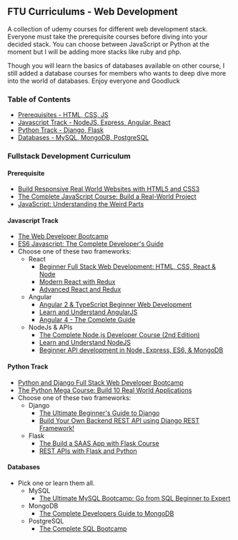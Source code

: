## FTU Curriculums - Web Development
A collection of udemy courses for different web development stack. Everyone must take the prerequisite courses before diving into your decided stack. You can choose between JavaScript or Python at the moment but I will be adding more stacks like ruby and php. 

Though you will learn the basics of databases available on other course, I still added a database courses for members who wants to deep dive more into the world of databases. Enjoy everyone and Goodluck

### Table of Contents
* [Prerequisites - HTML, CSS, JS](https://github.com/FTUAcademy/Curriculum#prerequisite-courses-html-css-js)
* [Javascript Track - NodeJS, Express, Angular, React](https://github.com/FTUAcademy/Curriculum#javascript-track)
* [Python Track - Django, Flask](https://github.com/FTUAcademy/Curriculum#python-track)
* [Databases - MySQL, MongoDB, PostgreSQL](https://github.com/FTUAcademy/Curriculum#databases)

### Fullstack Development Curriculum

#### Prerequisite
* [Build Responsive Real World Websites with HTML5 and CSS3](https://www.udemy.com/design-and-develop-a-killer-website-with-html5-and-css3/)
* [The Complete JavaScript Course: Build a Real-World Project](https://www.udemy.com/the-complete-javascript-course/)
* [JavaScript: Understanding the Weird Parts](https://www.udemy.com/understand-javascript/)
	
#### Javascript Track
* [The Web Developer Bootcamp](https://www.udemy.com/the-web-developer-bootcamp/)
* [ES6 Javascript: The Complete Developer's Guide](https://www.udemy.com/javascript-es6-tutorial/)
* Choose one of these two frameworks:
	* React
		* [Beginner Full Stack Web Development: HTML, CSS, React & Node](https://www.udemy.com/ultimate-web/)
		* [Modern React with Redux](https://www.udemy.com/react-redux/)
		* [Advanced React and Redux](https://www.udemy.com/react-redux-tutorial/)
	* Angular
		* [Angular 2 & TypeScript Beginner Web Development](https://www.udemy.com/angular2/)
		* [Learn and Understand AngularJS](https://www.udemy.com/learn-angularjs/)
		* [Angular 4 - The Complete Guide](https://www.udemy.com/the-complete-guide-to-angular-2/)
	* NodeJs & APIs
		* [The Complete Node.js Developer Course (2nd Edition)](https://www.udemy.com/the-complete-nodejs-developer-course-2/)
		* [Learn and Understand NodeJS](https://www.udemy.com/understand-nodejs/)
		* [Beginner API development in Node, Express, ES6, & MongoDB](https://www.udemy.com/api-development/)
			

#### Python Track
* [Python and Django Full Stack Web Developer Bootcamp](https://www.udemy.com/python-and-django-full-stack-web-developer-bootcamp/)
* [The Python Mega Course: Build 10 Real World Applications](https://www.udemy.com/the-python-mega-course/)
* Choose one of these two frameworks:
	* Django
		* [The Ultimate Beginner's Guide to Django](https://www.udemy.com/the-ultimate-beginners-guide-to-django-python-web-dev-website/)
		* [Build Your Own Backend REST API using Django REST Framework!](https://www.udemy.com/django-python/)
	* Flask
		* [The Build a SAAS App with Flask Course](https://www.udemy.com/the-build-a-saas-app-with-flask-course/)
		* [REST APIs with Flask and Python](https://www.udemy.com/rest-api-flask-and-python/)
			
#### Databases
* Pick one or learn them all.
	* MySQL
		* [The Ultimate MySQL Bootcamp: Go from SQL Beginner to Expert](https://www.udemy.com/the-ultimate-mysql-bootcamp-go-from-sql-beginner-to-expert/)
	* MongoDB
		* [The Complete Developers Guide to MongoDB](https://www.udemy.com/the-complete-developers-guide-to-mongodb/)
	* PostgreSQL
		* [The Complete SQL Bootcamp](https://www.udemy.com/the-complete-sql-bootcamp/)
